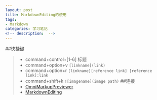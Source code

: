 ```yaml
---
layout: post
title: MarkdownEditing的使用
tags: 
- Markdown
categories: 学习笔记
<!-- description:  -->
---
```


##快捷键 
> - command+control+[1-6] 标题
> - command+option+v      `[linkname](link)`
> - command+option+r 	  `[linkname][reference link]
						  [reference link]:link` 
> - command+shift+k       `![imagename](image path)`
##连接
> - [OmniMarkupPreviewer](https://github.com/timonwong/OmniMarkupPreviewer)
> - [MarkdownEditing](https://github.com/SublimeText-Markdown/MarkdownEditing#key-bindings)

